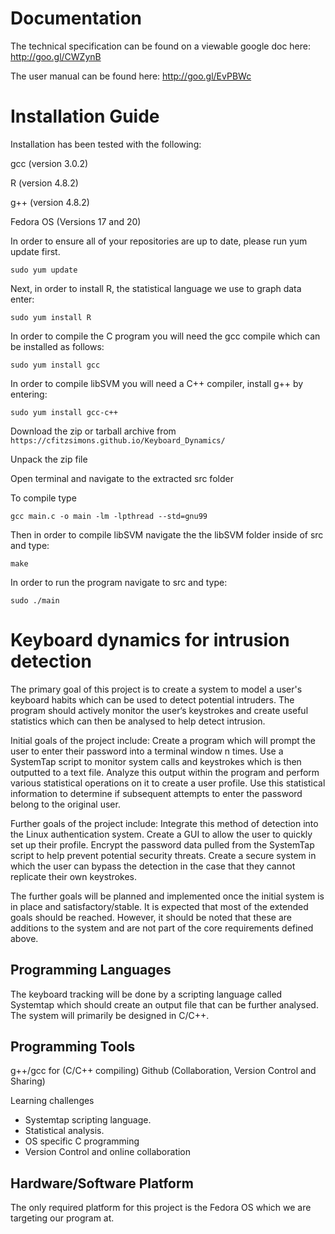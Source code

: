Documentation
=============

The technical specification can be found on a viewable google doc here:  http://goo.gl/CWZynB

The user manual can be found here:  http://goo.gl/EvPBWc


Installation Guide
==================

Installation has been tested with the following:

gcc (version 3.0.2)

R   (version 4.8.2)

g++ (version 4.8.2)

Fedora OS (Versions 17 and 20)


In order to ensure all of your repositories are up to date, please run yum update first.

    sudo yum update

Next, in order to install R, the statistical language we use to graph data enter:

    sudo yum install R

In order to compile the C program you will need the gcc compile which can be installed as follows:

    sudo yum install gcc

In order to compile libSVM you will need a C++ compiler, install g++ by entering:

    sudo yum install gcc-c++


Download the zip or tarball archive from `https://cfitzsimons.github.io/Keyboard_Dynamics/`

Unpack the zip file

Open terminal and navigate to the extracted src folder

To compile type

    gcc main.c -o main -lm -lpthread --std=gnu99

Then in order to compile libSVM navigate the the libSVM folder inside of src and type:

    make

In order to run the program navigate to src and type:

    sudo ./main


Keyboard dynamics for intrusion detection
=========================================
The primary goal of this project is to create a system to model a user's keyboard habits which can be used to detect potential intruders.  The program should actively monitor the user‘s keystrokes and create useful statistics which can then be analysed to help detect intrusion. 

Initial goals of the project include:
Create a program which will prompt the user to enter their password into a terminal window n times.
Use a SystemTap script to monitor system calls and keystrokes which is then outputted to a text file.
Analyze this output within the program and perform various statistical operations on it to create a user profile.
Use this statistical information to determine if subsequent attempts to enter the password belong to the original user.

Further goals of the project include:
Integrate this method of detection into the Linux authentication system.
Create a GUI to allow the user to quickly set up their profile.
Encrypt the password data pulled from the SystemTap script to help prevent potential security threats. 
Create a secure system in which the user can bypass the detection in the case that they cannot replicate their own keystrokes.

The further goals will be planned and implemented once the initial system is in place and satisfactory/stable.  It is expected that most of the extended goals should be reached.  However, it should be noted that these are additions to the system and are not part of the core requirements defined above.  


Programming Languages
---------------------
The keyboard tracking will be done by a scripting language called Systemtap which should create an output file that can be further analysed.  The system will primarily be designed in C/C++.  



Programming Tools
-----------------
g++/gcc for (C/C++ compiling)
Github (Collaboration, Version Control and Sharing)


Learning challenges
-  Systemtap scripting language.
-  Statistical analysis.
-  OS specific C programming
-  Version Control and online collaboration

Hardware/Software Platform
--------------------------
The only required platform for this project is the Fedora OS which we are targeting our program at.  

